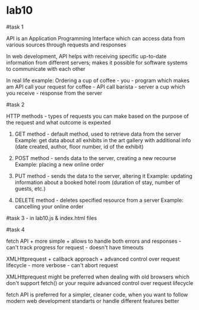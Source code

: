 # lab10
#task 1

API is an Application Programming Interface which can access data 
from various sources through requests and responses

In web development, API helps with receiving specific up-to-date information from different servers;
makes it possible for software systems to communicate with each other

In real life example: 
Ordering a cup of coffee - 
    you - program which makes am API call
    your request for coffee - API call
    barista - server
    a cup which you receive - response from the server


#task 2

HTTP methods - types of requests you can make based on the purpose of
the request and what outcome is expexted

1. GET method - default method, used to retrieve data from the server
    Example: get data about all exhibits in the art gallery with additional info (date created, author, floor number, id of the exhibit)

2. POST method - sends data to the server, creating a new recourse
    Example: placing a new online order

3. PUT method - sends the data to the server, altering it
    Example: updating information about a booked hotel room (duration of stay, number of guests, etc.)

4. DELETE method - deletes specified resource from a server
    Example: cancelling your online order


#task 3 - in lab10.js & index.html files


#task 4

fetch API 
    + more simple
    + allows to handle both errors and responses
    - can't track progress for request
    - doesn't have timeouts

XMLHttprequest
    + callback approach
    + advanced control over request lifecycle
    - more verbose
    - can't abort request

XMLHttprequest might be preferred when dealing with old browsers which don't support fetch() or your require advanced control over request lifecycle

fetch API is preferred for a simpler, cleaner code, when you want to follow modern web development standarts or handle different features better

